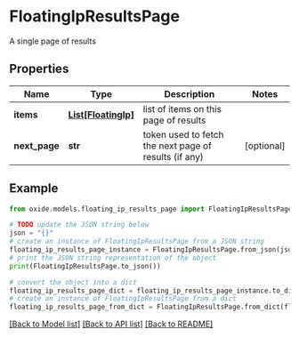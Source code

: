 # FloatingIpResultsPage

A single page of results

## Properties

Name | Type | Description | Notes
------------ | ------------- | ------------- | -------------
**items** | [**List[FloatingIp]**](FloatingIp.md) | list of items on this page of results | 
**next_page** | **str** | token used to fetch the next page of results (if any) | [optional] 

## Example

```python
from oxide.models.floating_ip_results_page import FloatingIpResultsPage

# TODO update the JSON string below
json = "{}"
# create an instance of FloatingIpResultsPage from a JSON string
floating_ip_results_page_instance = FloatingIpResultsPage.from_json(json)
# print the JSON string representation of the object
print(FloatingIpResultsPage.to_json())

# convert the object into a dict
floating_ip_results_page_dict = floating_ip_results_page_instance.to_dict()
# create an instance of FloatingIpResultsPage from a dict
floating_ip_results_page_from_dict = FloatingIpResultsPage.from_dict(floating_ip_results_page_dict)
```
[[Back to Model list]](../README.md#documentation-for-models) [[Back to API list]](../README.md#documentation-for-api-endpoints) [[Back to README]](../README.md)


